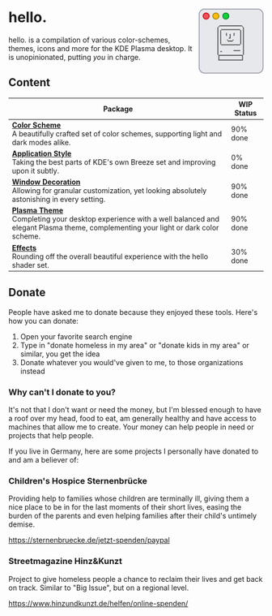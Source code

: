 <img src="hello_icon.png" align="right" width="128" /> hello.
======

hello. is a compilation of various color-schemes, themes, icons and more for the KDE Plasma desktop. It is unopinionated, putting _you_ in charge.

## Content

| Package | WIP Status |
| --- | --- |
| [**Color Scheme**](https://github.com/n4n0GH/hello/tree/master/color-scheme)<br/>A beautifully crafted set of color schemes, supporting light and dark modes alike. | 90% done |
| [**Application Style**](https://github.com/n4n0GH/hello/tree/master/kstyle)<br/>Taking the best parts of KDE's own Breeze set and improving upon it subtly. | 0% done |
| [**Window Decoration**](https://github.com/n4n0GH/hello/tree/master/window-decoration)<br/>Allowing for granular customization, yet looking absolutely astonishing in every setting. | 90% done |
| [**Plasma Theme**](https://github.com/n4n0GH/hello/tree/master/plasma-theme)<br/>Completing your desktop experience with a well balanced and elegant Plasma theme, complementing your light or dark color scheme. | 90% done |
| [**Effects**](https://github.com/n4n0GH/hello/tree/master/kwin-effects)<br/>Rounding off the overall beautiful experience with the hello shader set. | 30% done |

## Donate

People have asked me to donate because they enjoyed these tools. Here's how you can donate:

1) Open your favorite search engine
2) Type in "donate homeless in my area" or "donate kids in my area" or similar, you get the idea
3) Donate whatever you would've given to me, to those organizations instead

### Why can't I donate to you?

It's not that I don't want or need the money, but I'm blessed enough to have a roof over my head, food to eat, am generally healthy and have access to machines that allow me to create. Your money can help people in need or projects that help people.

If you live in Germany, here are some projects I personally have donated to and am a believer of:

### Children's Hospice Sternenbrücke

Providing help to families whose children are terminally ill, giving them a nice place to be in for the last moments of their short lives, easing the burden of the parents and even helping families after their child's untimely demise.

https://sternenbruecke.de/jetzt-spenden/paypal

### Streetmagazine Hinz&Kunzt

Project to give homeless people a chance to reclaim their lives and get back on track. Similar to "Big Issue", but on a regional level.

https://www.hinzundkunzt.de/helfen/online-spenden/
